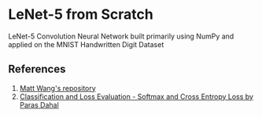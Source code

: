 # LeNet-5 from Scratch
LeNet-5 Convolution Neural Network built primarily using NumPy and applied on the MNIST Handwritten Digit Dataset
## References
1. [Matt Wang's repository](https://github.com/mattwang44/LeNet-from-Scratch)
2. [Classification and Loss Evaluation - Softmax and Cross Entropy Loss by Paras Dahal](https://deepnotes.io/softmax-crossentropy)

